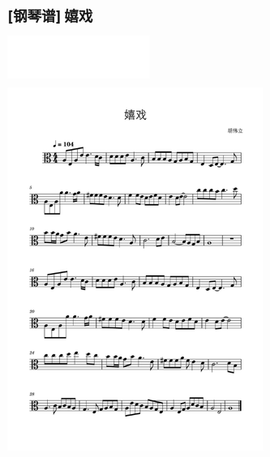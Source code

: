 # [钢琴谱] 嬉戏

[annotation]: [id] (d5e23a30-66e6-44a5-8588-0ea88e689434)
[annotation]: [status] (public)
[annotation]: [create_time] (2021-12-17 16:57:46)
[annotation]: [category] (音乐的迷思)
[annotation]: [tags] (钢琴谱)
[annotation]: [comments] (true)
[annotation]: [topic] (钢琴谱)
[annotation]: [url] (http://blog.ccyg.studio/article/d5e23a30-66e6-44a5-8588-0ea88e689434)

<iframe class="row" frameborder="no" border="0" marginwidth="0" marginheight="0" width=280 height=86 src="//music.163.com/outchain/player?type=2&id=33255036&height=66"></iframe>

![](./images/嬉戏-1.svg)
